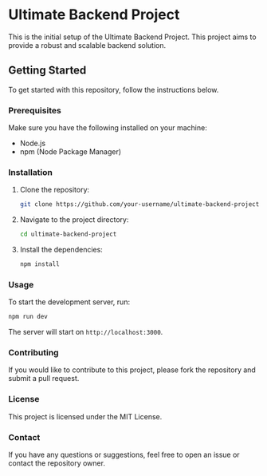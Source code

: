 # Ultimate Backend Project

This is the initial setup of the Ultimate Backend Project. This project aims to provide a robust and scalable backend solution.

## Getting Started

To get started with this repository, follow the instructions below.

### Prerequisites

Make sure you have the following installed on your machine:
- Node.js
- npm (Node Package Manager)

### Installation

1. Clone the repository:
    ```bash
    git clone https://github.com/your-username/ultimate-backend-project.git
    ```
2. Navigate to the project directory:
    ```bash
    cd ultimate-backend-project
    ```
3. Install the dependencies:
    ```bash
    npm install
    ```

### Usage

To start the development server, run:
```bash
npm run dev
```

The server will start on `http://localhost:3000`.

### Contributing

If you would like to contribute to this project, please fork the repository and submit a pull request.

### License

This project is licensed under the MIT License.

### Contact

If you have any questions or suggestions, feel free to open an issue or contact the repository owner.
